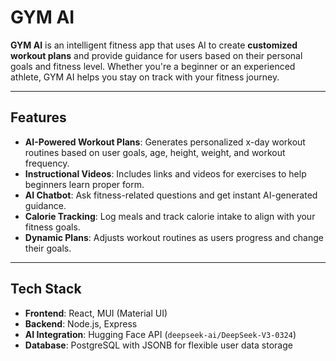 # GYM AI

**GYM AI** is an intelligent fitness app that uses AI to create **customized workout plans** and provide guidance for users based on their personal goals and fitness level. Whether you're a beginner or an experienced athlete, GYM AI helps you stay on track with your fitness journey.

---

## Features

- **AI-Powered Workout Plans**: Generates personalized x-day workout routines based on user goals, age, height, weight, and workout frequency.
- **Instructional Videos**: Includes links and videos for exercises to help beginners learn proper form.
- **AI Chatbot**: Ask fitness-related questions and get instant AI-generated guidance.
- **Calorie Tracking**: Log meals and track calorie intake to align with your fitness goals.
- **Dynamic Plans**: Adjusts workout routines as users progress and change their goals.

---

## Tech Stack

- **Frontend**: React, MUI (Material UI)
- **Backend**: Node.js, Express
- **AI Integration**: Hugging Face API (`deepseek-ai/DeepSeek-V3-0324`)
- **Database**: PostgreSQL with JSONB for flexible user data storage
